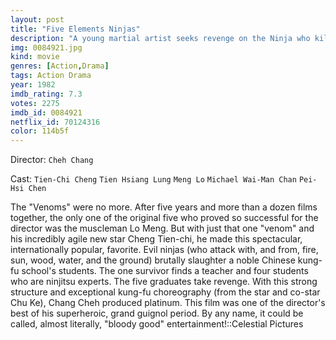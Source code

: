 ```yaml
---
layout: post
title: "Five Elements Ninjas"
description: "A young martial artist seeks revenge on the Ninja who kills his martial arts brothers and teacher. He finds help in the form of a new teacher (who knows Ninjitsu) and new brothers. Together the four pupils face the Five Element Ninja challenge: Wood, Earth, Gold, Water, and Fire..."
img: 0084921.jpg
kind: movie
genres: [Action,Drama]
tags: Action Drama 
year: 1982
imdb_rating: 7.3
votes: 2275
imdb_id: 0084921
netflix_id: 70124316
color: 114b5f
---
```

Director: `Cheh Chang`  

Cast: `Tien-Chi Cheng` `Tien Hsiang Lung` `Meng Lo` `Michael Wai-Man Chan` `Pei-Hsi Chen` 

The "Venoms" were no more. After five years and more than a dozen films together, the only one of the original five who proved so successful for the director was the muscleman Lo Meng. But with just that one "venom" and his incredibly agile new star Cheng Tien-chi, he made this spectacular, internationally popular, favorite. Evil ninjas (who attack with, and from, fire, sun, wood, water, and the ground) brutally slaughter a noble Chinese kung-fu school's students. The one survivor finds a teacher and four students who are ninjitsu experts. The five graduates take revenge. With this strong structure and exceptional kung-fu choreography (from the star and co-star Chu Ke), Chang Cheh produced platinum. This film was one of the director's best of his superheroic, grand guignol period. By any name, it could be called, almost literally, "bloody good" entertainment!::Celestial Pictures